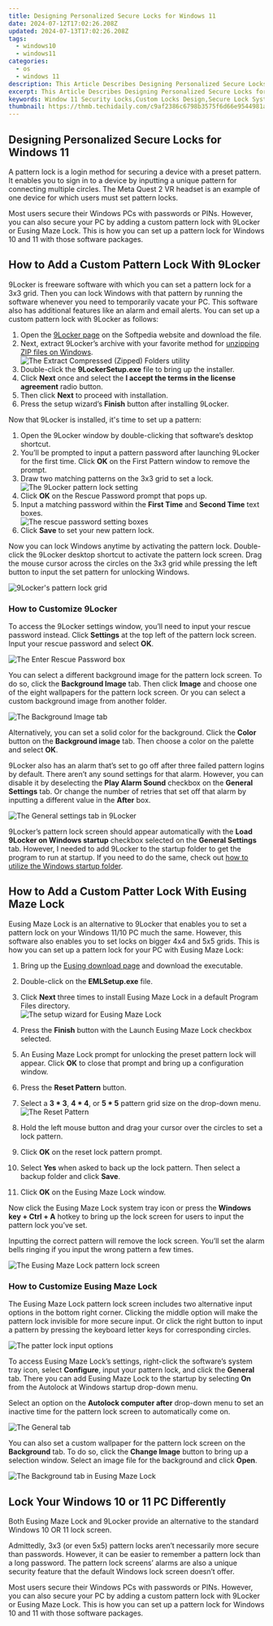 ```yaml
---
title: Designing Personalized Secure Locks for Windows 11
date: 2024-07-12T17:02:26.208Z
updated: 2024-07-13T17:02:26.208Z
tags:
  - windows10
  - windows11
categories:
  - os
  - windows 11
description: This Article Describes Designing Personalized Secure Locks for Windows 11
excerpt: This Article Describes Designing Personalized Secure Locks for Windows 11
keywords: Window 11 Security Locks,Custom Locks Design,Secure Lock Systems,Personalized Windows Locks,Tailored Secure Access,Unique Keypad Locks,Smart Lock Windows
thumbnail: https://thmb.techidaily.com/c9af2386c6798b3575f6d66e9544981a45984b6b6be55d294d273187d6f5f1e2.jpg
---
```


## Designing Personalized Secure Locks for Windows 11

 A pattern lock is a login method for securing a device with a preset pattern. It enables you to sign in to a device by inputting a unique pattern for connecting multiple circles. The Meta Quest 2 VR headset is an example of one device for which users must set pattern locks.

 Most users secure their Windows PCs with passwords or PINs. However, you can also secure your PC by adding a custom pattern lock with 9Locker or Eusing Maze Lock. This is how you can set up a pattern lock for Windows 10 and 11 with those software packages.

## How to Add a Custom Pattern Lock With 9Locker

 9Locker is freeware software with which you can set a pattern lock for a 3x3 grid. Then you can lock Windows with that pattern by running the software whenever you need to temporarily vacate your PC. This software also has additional features like an alarm and email alerts. You can set up a custom pattern lock with 9Locker as follows:

1. Open the [9Locker page](https://www.softpedia.com/get/Security/Lockdown/9Locker.shtml) on the Softpedia website and download the file.
2. Next, extract 9Locker’s archive with your favorite method for [unzipping ZIP files on Windows](https://www.makeuseof.com/unzip-files-windows-10/).  
![The Extract Compressed (Zipped) Folders utility](https://static1.makeuseofimages.com/wordpress/wp-content/uploads/2023/09/extract-compressed-window.jpg)
3. Double-click the **9LockerSetup.exe** file to bring up the installer.
4. Click **Next** once and select the **I accept the terms in the license agreement** radio button.
5. Then click **Next** to proceed with installation.
6. Press the setup wizard’s **Finish** button after installing 9Locker.

 Now that 9Locker is installed, it's time to set up a pattern:

1. Open the 9Locker window by double-clicking that software’s desktop shortcut.
2. You’ll be prompted to input a pattern password after launching 9Locker for the first time. Click **OK** on the First Pattern window to remove the prompt.
3. Draw two matching patterns on the 3x3 grid to set a lock.  
![The 9Locker pattern lock setting](https://static1.makeuseofimages.com/wordpress/wp-content/uploads/2023/09/9locker-lock-pattern-setting.jpg)
4. Click **OK** on the Rescue Password prompt that pops up.
5. Input a matching password within the **First Time** and **Second Time** text boxes.  
![The rescue password setting boxes](https://static1.makeuseofimages.com/wordpress/wp-content/uploads/2023/09/enter-rescue-password.jpg)
6. Click **Save** to set your new pattern lock.

 Now you can lock Windows anytime by activating the pattern lock. Double-click the 9Locker desktop shortcut to activate the pattern lock screen. Drag the mouse cursor across the circles on the 3x3 grid while pressing the left button to input the set pattern for unlocking Windows.

![9Locker's pattern lock grid](https://static1.makeuseofimages.com/wordpress/wp-content/uploads/2023/09/the-pattern-grid.jpg)

### How to Customize 9Locker

 To access the 9Locker settings window, you’ll need to input your rescue password instead. Click **Settings** at the top left of the pattern lock screen. Input your rescue password and select **OK**.

![The Enter Rescue Password box](https://static1.makeuseofimages.com/wordpress/wp-content/uploads/2023/09/enter-rescue-password-box.jpg)

 You can select a different background image for the pattern lock screen. To do so, click the **Background Image** tab. Then click **Image** and choose one of the eight wallpapers for the pattern lock screen. Or you can select a custom background image from another folder.

![The Background Image tab](https://static1.makeuseofimages.com/wordpress/wp-content/uploads/2023/09/background-image-tab.jpg)

 Alternatively, you can set a solid color for the background. Click the **Color** button on the **Background image** tab. Then choose a color on the palette and select **OK**.

 9Locker also has an alarm that’s set to go off after three failed pattern logins by default. There aren’t any sound settings for that alarm. However, you can disable it by deselecting the **Play Alarm Sound** checkbox on the **General Settings** tab. Or change the number of retries that set off that alarm by inputting a different value in the **After** box.

![The General settings tab in 9Locker](https://static1.makeuseofimages.com/wordpress/wp-content/uploads/2023/09/general-settings-tab.jpg)

 9Locker’s pattern lock screen should appear automatically with the **Load 9Locker on Windows startup** checkbox selected on the **General Settings** tab. However, I needed to add 9Locker to the startup folder to get the program to run at startup. If you need to do the same, check out [how to utilize the Windows startup folder](https://www.makeuseof.com/tag/windows-10-startup-folder/).

## How to Add a Custom Patter Lock With Eusing Maze Lock

 Eusing Maze Lock is an alternative to 9Locker that enables you to set a pattern lock on your Windows 11/10 PC much the same. However, this software also enables you to set locks on bigger 4x4 and 5x5 grids. This is how you can set up a pattern lock for your PC with Eusing Maze Lock:

1. Bring up the [Eusing download page](https://www.eusing.com/Download.htm) and download the executable.
2. Double-click on the **EMLSetup.exe** file.
3. Click **Next** three times to install Eusing Maze Lock in a default Program Files directory.  
![The setup wizard for Eusing Maze Lock](https://static1.makeuseofimages.com/wordpress/wp-content/uploads/2023/09/eusing-maze-lock-setup-wizard.jpg)
4. Press the **Finish** button with the Launch Eusing Maze Lock checkbox selected.
5. An Eusing Maze Lock prompt for unlocking the preset pattern lock will appear. Click **OK** to close that prompt and bring up a configuration window.

1. Press the **Reset Pattern** button.
2. Select a **3 \* 3**, **4 \* 4**, or **5 \* 5** pattern grid size on the drop-down menu.  
![The Reset Pattern](https://static1.makeuseofimages.com/wordpress/wp-content/uploads/2023/09/reset-pattern-tab.jpg)
3. Hold the left mouse button and drag your cursor over the circles to set a lock pattern.
4. Click **OK** on the reset lock pattern prompt.
5. Select **Yes** when asked to back up the lock pattern. Then select a backup folder and click **Save**.
6. Click **OK** on the Eusing Maze Lock window.

 Now click the Eusing Maze Lock system tray icon or press the **Windows key + Ctrl + A** hotkey to bring up the lock screen for users to input the pattern lock you’ve set.

 Inputting the correct pattern will remove the lock screen. You’ll set the alarm bells ringing if you input the wrong pattern a few times.

![The Eusing Maze Lock pattern lock screen](https://static1.makeuseofimages.com/wordpress/wp-content/uploads/2023/09/eusing-maze-lock.jpg)

### How to Customize Eusing Maze Lock

 The Eusing Maze Lock pattern lock screen includes two alternative input options in the bottom right corner. Clicking the middle option will make the pattern lock invisible for more secure input. Or click the right button to input a pattern by pressing the keyboard letter keys for corresponding circles.

![The patter lock input options](https://static1.makeuseofimages.com/wordpress/wp-content/uploads/2023/09/key-pattern-lock.jpg)

 To access Eusing Maze Lock’s settings, right-click the software’s system tray icon, select **Configure**, input your pattern lock, and click the **General** tab. There you can add Eusing Maze Lock to the startup by selecting **On** from the Autolock at Windows startup drop-down menu.

 Select an option on the **Autolock computer after** drop-down menu to set an inactive time for the pattern lock screen to automatically come on.

![The General tab](https://static1.makeuseofimages.com/wordpress/wp-content/uploads/2023/09/the-general-tab.jpg)

 You can also set a custom wallpaper for the pattern lock screen on the **Background** tab. To do so, click the **Change Image** button to bring up a selection window. Select an image file for the background and click **Open**.

![The Background tab in Eusing Maze Lock](https://static1.makeuseofimages.com/wordpress/wp-content/uploads/2023/09/the-background-tab.jpg)

## Lock Your Windows 10 or 11 PC Differently

 Both Eusing Maze Lock and 9Locker provide an alternative to the standard Windows 10 OR 11 lock screen.

 Admittedly, 3x3 (or even 5x5) pattern locks aren’t necessarily more secure than passwords. However, it can be easier to remember a pattern lock than a long password. The pattern lock screens’ alarms are also a unique security feature that the default Windows lock screen doesn’t offer.

 Most users secure their Windows PCs with passwords or PINs. However, you can also secure your PC by adding a custom pattern lock with 9Locker or Eusing Maze Lock. This is how you can set up a pattern lock for Windows 10 and 11 with those software packages.



<ins class="adsbygoogle"
      style="display:block"
      data-ad-client="ca-pub-7571918770474297"
      data-ad-slot="8358498916"
      data-ad-format="auto"
      data-full-width-responsive="true"></ins>

